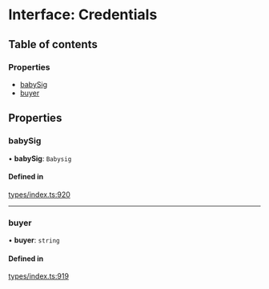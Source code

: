 # Interface: Credentials

## Table of contents

### Properties

- [babySig](Credentials.md#babysig)
- [buyer](Credentials.md#buyer)

## Properties

### babySig

• **babySig**: `Babysig`

#### Defined in

[types/index.ts:920](https://github.com/nevermined-io/react-components/blob/1ea201f/catalog/src/types/index.ts#L920)

___

### buyer

• **buyer**: `string`

#### Defined in

[types/index.ts:919](https://github.com/nevermined-io/react-components/blob/1ea201f/catalog/src/types/index.ts#L919)

